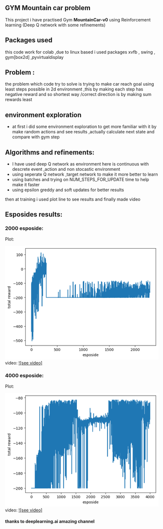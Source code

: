 ## GYM Mountain car problem

This project i have practised Gym **MountainCar-v0** using Reinforcement learning (Deep Q network with some refinements)


## Packages used
this code work for colab ,due to linux based i used packages xvfb , swing , gym[box2d] ,pyvirtualdisplay 
## Problem :
the problem which code try to solve is trying to  make car reach goal using least steps possible in 2d environment ,this by making each step has negative reward and so shortest way /correct direction is by making sum rewards least


## environment exploration
- at first i did some environment exploration to get more familiar with it by make random actions and see results ,actually calculate next state and compare with gym step 

## Algorithms and refinements:
- I have used deep Q network as environment here is continuous with descrete event ,action and non stocastic environment
- using seperate Q network ,target network to make it more better to learn
- using batches and trying on NUM_STEPS_FOR_UPDATE time to help make it faster
- using epsilon greddy and soft updates for better results

then at training i used plot line to see results and finally made video



## Esposides results:
### 2000 esposide:
Plot:

![plot](pictures/plot2000.png)
video:
[![see video]](videos/lunar_lander_2000esposide.mp4)


### 4000 esposide:
Plot:

![plot](pictures/plot4000.png)
video:
[![see video]](videos/lunar_lander_4000esposide.mp4)





















#### thanks to deeplearning.ai amazing channel